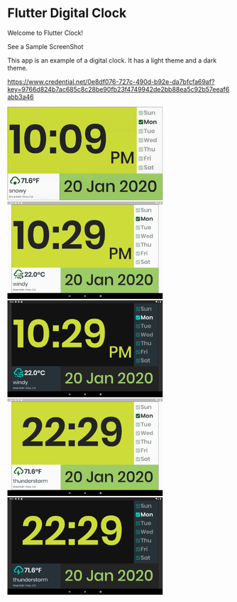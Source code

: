 # Flutter Digital Clock

Welcome to Flutter Clock!

See a Sample ScreenShot 


This app is an example of a digital clock.
It has a light theme and a dark theme.

https://www.credential.net/0e8df076-727c-490d-b92e-da7bfcfa69af?key=9766d824b7ac685c8c28be90fb23f4749942de2bb88ea5c92b57eeaf6abb3a46

<img src='digital_clock/pasupathiFlutterClockChalenge.gif' width='350'>

<img src='digital_clock/light1.png' width='350'>

<img src='digital_clock/dark1.png' width='350'>

<img src='digital_clock/light2.png' width='350'>

<img src='digital_clock/dark2.png' width='350'>

